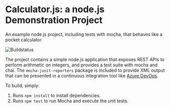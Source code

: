Calculator.js: a node.js Demonstration Project
==============================================
An example node.js project, including tests with mocha, that behaves like
a pocket calculator.

![Buildstatus](https://dev.azure.com/thomashoek/calculator/_apis/build/status/Ecke.calculator?branchName=master)

The project contains a simple node.js application that exposes REST APIs
to perform arithmetic on integers, and provides a test suite with mocha
and chai.  The `mocha-junit-reporters` package is included to provide XML
output that can be presented in a continuous integration tool like
[Azure DevOps](https://azure.com/devops).

To build, simply:

1. Runs `npm install` to install dependencies.
2. Runs `npm test` to run Mocha and execute the unit tests.


